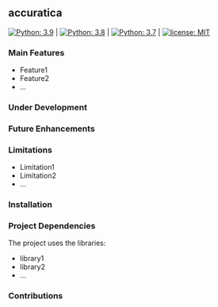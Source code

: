 ## accuratica

[![Python: 3.9](https://img.shields.io/badge/Python-3.9-blue.svg)](#) | 
[![Python: 3.8](https://img.shields.io/badge/Python-3.8-green.svg)](#) | 
[![Python: 3.7](https://img.shields.io/badge/Python-3.7-yellow.svg)](#) | 
[![license: MIT](https://img.shields.io/badge/license-MIT-orange.svg)](https://opensource.org/licenses/MIT)


### Main Features

* Feature1 
* Feature2
* ...


### Under Development



### Future Enhancements



### Limitations

* Limitation1
* Limitation2
* ...


### Installation


### Project Dependencies

The project uses the libraries:

* library1
* library2
* ...


### Contributions



<!--
**accuratica/accuratica** is a ✨ _special_ ✨ repository because its `README.md` (this file) appears on your GitHub profile.

Here are some ideas to get you started:

- 🔭 I’m currently working on ...
- 🌱 I’m currently learning ...
- 👯 I’m looking to collaborate on ...
- 🤔 I’m looking for help with ...
- 💬 Ask me about ...
- 📫 How to reach me: ...
- 😄 Pronouns: ...
- ⚡ Fun fact: ...
-->
